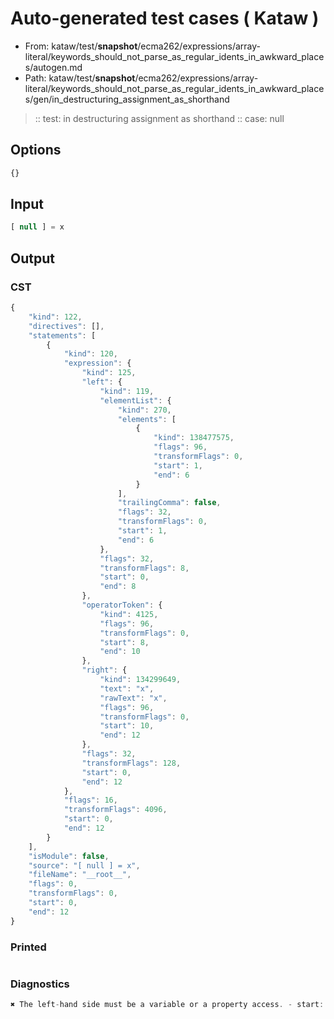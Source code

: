 # Auto-generated test cases ( Kataw )
- From: kataw/test/__snapshot__/ecma262/expressions/array-literal/keywords_should_not_parse_as_regular_idents_in_awkward_places/autogen.md
- Path: kataw/test/__snapshot__/ecma262/expressions/array-literal/keywords_should_not_parse_as_regular_idents_in_awkward_places/gen/in_destructuring_assignment_as_shorthand
> :: test: in destructuring assignment as shorthand
> :: case: null
## Options

`````js
{}
`````
## Input

`````js
[ null ] = x
`````
## Output

### CST

```javascript
{
    "kind": 122,
    "directives": [],
    "statements": [
        {
            "kind": 120,
            "expression": {
                "kind": 125,
                "left": {
                    "kind": 119,
                    "elementList": {
                        "kind": 270,
                        "elements": [
                            {
                                "kind": 138477575,
                                "flags": 96,
                                "transformFlags": 0,
                                "start": 1,
                                "end": 6
                            }
                        ],
                        "trailingComma": false,
                        "flags": 32,
                        "transformFlags": 0,
                        "start": 1,
                        "end": 6
                    },
                    "flags": 32,
                    "transformFlags": 8,
                    "start": 0,
                    "end": 8
                },
                "operatorToken": {
                    "kind": 4125,
                    "flags": 96,
                    "transformFlags": 0,
                    "start": 8,
                    "end": 10
                },
                "right": {
                    "kind": 134299649,
                    "text": "x",
                    "rawText": "x",
                    "flags": 96,
                    "transformFlags": 0,
                    "start": 10,
                    "end": 12
                },
                "flags": 32,
                "transformFlags": 128,
                "start": 0,
                "end": 12
            },
            "flags": 16,
            "transformFlags": 4096,
            "start": 0,
            "end": 12
        }
    ],
    "isModule": false,
    "source": "[ null ] = x",
    "fileName": "__root__",
    "flags": 0,
    "transformFlags": 0,
    "start": 0,
    "end": 12
}
```

### Printed

```javascript

```

### Diagnostics

```javascript
✖ The left-hand side must be a variable or a property access. - start: 8, end: 10

```

